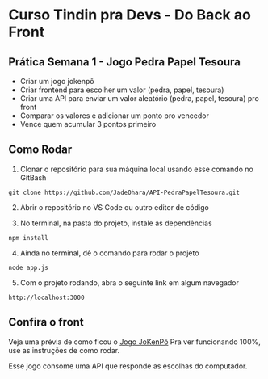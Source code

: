 # Curso Tindin pra Devs - Do Back ao Front

## Prática Semana 1 - Jogo Pedra Papel Tesoura

- Criar um jogo jokenpô
- Criar frontend para escolher um valor (pedra,  papel, tesoura)
- Criar uma API para enviar um valor aleatório (pedra,  papel, tesoura) pro front
- Comparar os valores e adicionar um ponto pro vencedor
- Vence quem acumular 3 pontos primeiro

## Como Rodar

1. Clonar o repositório para sua máquina local usando esse comando no GitBash
~~~Git Bash
git clone https://github.com/JadeOhara/API-PedraPapelTesoura.git
~~~

2. Abrir o repositório no VS Code ou outro editor de código

3. No terminal, na pasta do projeto, instale as dependências
~~~Terminal
npm install
~~~

4. Ainda no terminal, dê o comando para rodar o projeto
~~~Terminal
node app.js
~~~

5. Com o projeto rodando, abra o seguinte link em algum navegador
~~~Terminal
http://localhost:3000
~~~

## Confira o front

Veja uma prévia de como ficou o [Jogo JoKenPô](https://jadeohara.github.io/API-PedraPapelTesoura/www/index.html)
Pra ver funcionando 100%, use as instruções de como rodar.

Esse jogo consome uma API que responde as escolhas do computador.
